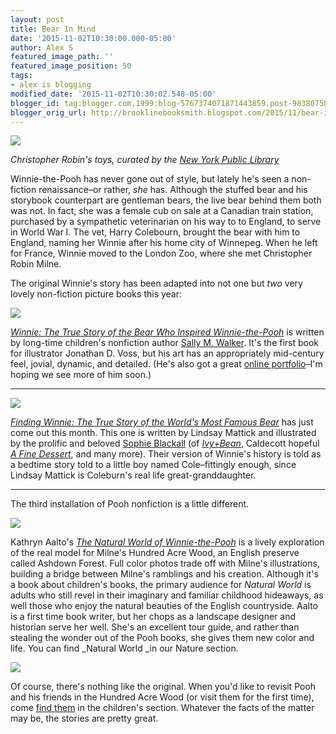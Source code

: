 ```yaml
---
layout: post
title: Bear In Mind
date: '2015-11-02T10:30:00.000-05:00'
author: Alex S
featured_image_path: ''
featured_image_position: 50
tags:
- alex is blogging
modified_date: '2015-11-02T10:30:02.548-05:00'
blogger_id: tag:blogger.com,1999:blog-5767374071871443859.post-983807589935165104
blogger_orig_url: http://brooklinebooksmith.blogspot.com/2015/11/bear-in-mind.html
---
```


[![](http://exhibitions.nypl.org/treasures/archive/files/1628604-_19ec40d783.jpg)](http://exhibitions.nypl.org/treasures/archive/files/1628604-_19ec40d783.jpg)

*Christopher Robin's toys, curated by the [New York Public Library](http://exhibitions.nypl.org/treasures/items/show/28)*

Winnie-the-Pooh has never gone out of style, but lately he's seen a non-fiction renaissance–or rather, *she*&nbsp;has. Although the stuffed bear and his storybook counterpart are gentleman bears, the live bear behind them both was not. In fact, she was a female cub on sale at a Canadian train station, purchased by a sympathetic veterinarian on his way to to England, to serve in World War I. The vet, Harry Colebourn, brought the bear with him to England, naming her Winnie after his home city of Winnepeg. When he left for France, Winnie moved to the London Zoo, where she met Christopher Robin Milne.

The original Winnie's story has been adapted into not one but *two*&nbsp;very lovely non-fiction picture books this year:

[![](http://www.frugalmomeh.com/wp-content/uploads/2015/01/9780805097153.jpg)](http://www.frugalmomeh.com/wp-content/uploads/2015/01/9780805097153.jpg)

*[Winnie: The True Story of the Bear Who Inspired Winnie-the-Pooh](http://www.brooklinebooksmith-shop.com/book/9780805097153)* is written by long-time children's nonfiction author [Sally M. Walker](http://www.brooklinebooksmith-shop.com/search/site/sally%2520m.%2520walker). It's the first book for illustrator Jonathan D. Voss, but his art has an appropriately mid-century feel, jovial, dynamic, and detailed. (He's also got a great [online portfolio](http://www.jonathandvoss.com/the-art/)–I'm hoping we see more of him soon.)

---

[![](http://blogs.slj.com/afuse8production/files/2015/05/FindingWinnie-300x300.jpg)](http://blogs.slj.com/afuse8production/files/2015/05/FindingWinnie-300x300.jpg)

*[Finding Winnie: The True Story of the World's Most Famous Bear](http://www.brooklinebooksmith-shop.com/book/9780316324908)*&nbsp;has just come out this month. This one is written by Lindsay Mattick and illustrated by the prolific and beloved [Sophie Blackall](http://www.sophieblackall.com/) (of [*Ivy+Bean*](http://www.brooklinebooksmith-shop.com/book/9780811849098), Caldecott hopeful [*A Fine Dessert*](http://www.brooklinebooksmith-shop.com/book/9780375868320), and many more). Their version of Winnie's history is told as a bedtime story told to a little boy named Cole–fittingly enough, since Lindsay Mattick is Coleburn's real life great-granddaughter.

---

The third installation of Pooh nonfiction is a little different.

[![](http://media.npr.org/assets/bakertaylor/covers/t/the-natural-world-of-winnie-the-pooh/9781604695991_vert-88eeb0990baaec2b890b5dcb58cf71263677c06c-s300-c85.jpg)](http://media.npr.org/assets/bakertaylor/covers/t/the-natural-world-of-winnie-the-pooh/9781604695991_vert-88eeb0990baaec2b890b5dcb58cf71263677c06c-s300-c85.jpg)

Kathryn Aalto's *[The Natural World of Winnie-the-Pooh](http://www.brooklinebooksmith-shop.com/book/9781604695991)*&nbsp;is a lively exploration of the real model for Milne's Hundred Acre Wood, an English preserve called Ashdown Forest. Full color photos trade off with Milne's illustrations, building a bridge between Milne's ramblings and his creation. Although it's a book about children's books, the primary audience for *Natural World* is adults who still revel in their imaginary and familiar childhood hideaways, as well those who enjoy the natural beauties of the English countryside. Aalto is a first time book writer, but her chops as a landscape designer and historian serve her well. She's an excellent tour guide, and rather than stealing the wonder out of the Pooh books, she gives them new color and life. You can find _Natural World _in our Nature section.

[![](http://d.gr-assets.com/books/1348200401l/99111.jpg)](http://d.gr-assets.com/books/1348200401l/99111.jpg)

Of course, there's nothing like the original. When you'd like to revisit Pooh and his friends in the Hundred Acre Wood (or visit them for the first time), come [find them](http://www.brooklinebooksmith-shop.com/book/9780525444473) in the children's section. Whatever the facts of the matter may be, the stories are pretty great.